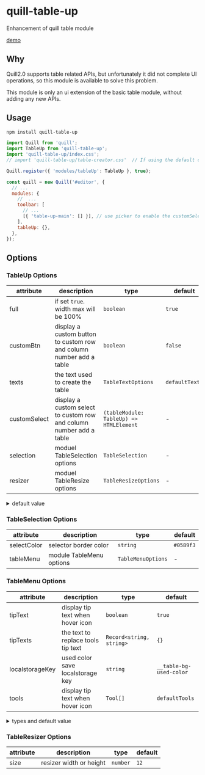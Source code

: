 # quill-table-up

Enhancement of quill table module

[demo](https://zzxming.github.io/quill-table-up/)

## Why

Quill2.0 supports table related APIs, but unfortunately it did not complete UI operations, so this module is available to solve this problem.

This module is only an ui extension of the basic table module, without adding any new APIs.

## Usage

```sh
npm install quill-table-up
```

```js
import Quill from 'quill';
import TableUp from 'quill-table-up';
import 'quill-table-up/index.css';
// import 'quill-table-up/table-creator.css'  // If using the default customSelect option. You need to import this css

Quill.register({ 'modules/tableUp': TableUp }, true);

const quill = new Quill('#editor', {
  // ...
  modules: {
    //  ...
    toolbar: [
      // ...
      [{ 'table-up-main': [] }], // use picker to enable the customSelect option
    ],
    tableUp: {},
  },
});
```

## Options

### TableUp Options

| attribute    | description                                                         | type                                    | default        |
| ------------ | ------------------------------------------------------------------- | --------------------------------------- | -------------- |
| full         | if set `true`. width max will be 100%                               | `boolean`                               | `true`         |
| customBtn    | display a custom button to custom row and column number add a table | `boolean`                               | `false`        |
| texts        | the text used to create the table                                   | `TableTextOptions`                      | `defaultTexts` |
| customSelect | display a custom select to custom row and column number add a table | `(tableModule: TableUp) => HTMLElement` | -              |
| selection    | moduel TableSelection options                                       | `TableSelection`                        | -              |
| resizer      | moduel TableResize options                                          | `TableResizeOptions`                    | -              |

<details>
  <summary> default value </summary>

```ts
const defaultTexts = {
  customBtnText: 'Custom',
  confirmText: 'Confirm',
  cancelText: 'Cancel',
  rowText: 'Row',
  colText: 'Column',
  notPositiveNumberError: 'Please enter a positive integer',
};
```

</details>

### TableSelection Options

| attribute   | description              | type               | default   |
| ----------- | ------------------------ | ------------------ | --------- |
| selectColor | selector border color    | `string`           | `#0589f3` |
| tableMenu   | module TableMenu options | `TableMenuOptions` | -         |

### TableMenu Options

| attribute       | description                        | type                     | default                 |
| --------------- | ---------------------------------- | ------------------------ | ----------------------- |
| tipText         | display tip text when hover icon   | `boolean`                | `true`                  |
| tipTexts        | the text to replace tools tip text | `Record<string, string>` | `{}`                    |
| localstorageKey | used color save localstorage key   | `string`                 | `__table-bg-used-color` |
| tools           | display tip text when hover icon   | `Tool[]`                 | `defaultTools`          |

<details>
  <summary> types and default value </summary>

```ts
interface ToolOption {
  name: string;
  icon: string | ((tableModule: TableUp) => HTMLElement);
  tip?: string;
  isColorChoose?: boolean;
  handle: (tableModule: TableUp, selectedTds: TableCellInnerFormat[], e: Event | string) => void;
}
interface ToolOptionBreak {
  name: 'break';
}
type Tool = ToolOption | ToolOptionBreak;

const defaultTools = [
  {
    name: 'InsertTop',
    icon: InsertTop,
    tip: 'Insert a row above',
    handle: (tableModule) => {},
  },
  {
    name: 'InsertRight',
    icon: InsertRight,
    tip: 'Insert a column right',
    handle: (tableModule) => {},
  },
  {
    name: 'InsertBottom',
    icon: InsertBottom,
    tip: 'Insert a row below',
    handle: (tableModule) => {},
  },
  {
    name: 'InsertLeft',
    icon: InsertLeft,
    tip: 'Insert a column Left',
    handle: (tableModule) => {},
  },
  {
    name: 'break',
  },
  {

    name: 'MergeCell',
    icon: MergeCell,
    tip: 'Merge Cell',
    handle: (tableModule) => {},
  },
  {

    name: 'SplitCell',
    icon: SplitCell,
    tip: 'Split Cell',
    handle: (tableModule) => {},
  },
  {
    name: 'break',
  },
  {
    name: 'DeleteRow',
    icon: RemoveRow,
    tip: 'Delete Row',
    handle: (tableModule) => {},
  },
  {
    name: 'DeleteColumn',
    icon: RemoveColumn,
    tip: 'Delete Column',
    handle: (tableModule) => {},
  },
  {
    name: 'DeleteTable',
    icon: RemoveTable,
    tip: 'Delete table',
    handle: (tableModule) => {},
  },
  {
    name: 'break',
  },
  {
    name: 'BackgroundColor',
    icon: Color,
    isColorChoose: true,
    tip: 'Set background color',
    handle: (tableModule, selectedTds, color) => {},
  },
];
```

</details>

### TableResizer Options

| attribute | description             | type     | default |
| --------- | ----------------------- | -------- | ------- |
| size      | resizer width or height | `number` | `12`    |
